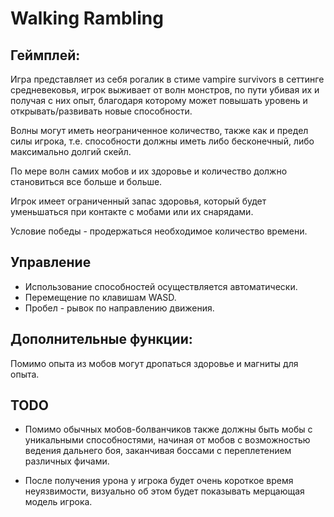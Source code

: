 # Walking Rambling

## Геймплей:

Игра представляет из себя рогалик в стиме vampire survivors в сеттинге средневековья, игрок выживает от волн монстров, по пути убивая их и получая с них опыт, благодаря которому может повышать уровень и открывать/развивать новые способности.

Волны могут иметь неограниченное количество, также как и предел силы игрока, т.е. способности должны иметь либо бесконечный, либо максимально долгий скейл.

По мере волн самих мобов и их здоровье и количество должно становиться все больше и больше.

Игрок имеет ограниченный запас здоровья, который будет уменьшаться при контакте с мобами или их снарядами. 

Условие победы - продержаться необходимое количество времени.

## Управление

- Использование способностей осуществляется автоматически.
- Перемещение по клавишам WASD.
- Пробел - рывок по направлению движения.

## Дополнительные функции:

Помимо опыта из мобов могут дропаться здоровье и магниты для опыта.

## TODO

- Помимо обычных мобов-болванчиков также должны быть мобы с уникальными способностями, начиная от мобов с возможностью ведения дальнего боя, заканчивая боссами с переплетением различных фичами.

- После получения урона у игрока будет очень короткое время неуязвимости, визуально об этом будет показывать мерцающая модель игрока.

